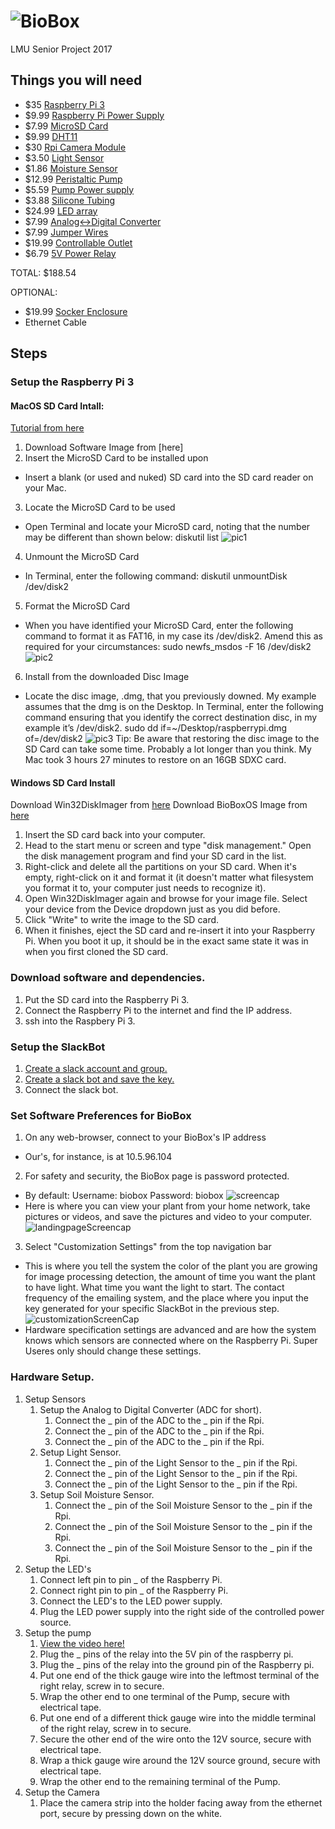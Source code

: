 # ![BioBox](https://github.com/brandonblau/BioBox/blob/master/Resources/BioBoxLogoSmall.jpg?raw=true)
LMU Senior Project 2017


## Things you will need
- $35 [Raspberry Pi 3](https://www.amazon.com/Raspberry-Pi-RASPBERRYPI3-MODB-1GB-Model-Motherboard/dp/B01CD5VC92)
- $9.99 [Raspberry Pi Power Supply](https://www.amazon.com/CanaKit-Raspberry-Supply-Adapter-Charger/dp/B00MARDJZ4/ref=pd_sim_147_1?_encoding=UTF8&pd_rd_i=B00MARDJZ4&pd_rd_r=16GG90H18DXRBV8JPYC0&pd_rd_w=WuKq5&pd_rd_wg=tjcn6&psc=1&refRID=16GG90H18DXRBV8JPYC0)
- $7.99 [MicroSD Card](https://www.amazon.com/SanDisk-Mobile-MicroSDHC-Adapter-SDSDQM-016G-B35A/dp/B004ZIENBA/ref=sr_1_3?s=pc&ie=UTF8&qid=1493079793&sr=1-3&keywords=micro+sd+card)
- $9.99 [DHT11](https://www.amazon.com/gp/product/B00NAY22V8/ref=oh_aui_detailpage_o07_s01?ie=UTF8&psc=1)
- $30 [Rpi Camera Module](https://www.amazon.com/Raspberry-Pi-Camera-Module-Megapixel/dp/B01ER2SKFS/ref=sr_1_1?s=electronics&ie=UTF8&qid=1493079683&sr=1-1&keywords=pi+cam)
- $3.50 [Light Sensor](https://www.dfrobot.com/product-1004.html?gclid=CI37nLKsvtMCFZIBaQodBhkK3Q)
- $1.86 [Moisture Sensor](https://www.amazon.com/SODIAL-Humidity-Moisture-Detection-Digital/dp/B01I1DNW8O/ref=sr_1_22?s=industrial&ie=UTF8&qid=1493824528&sr=1-22&keywords=moisture+sensor)
- $12.99 [Peristaltic Pump](https://www.amazon.com/ZJchao-Dosing-Peristaltic-Aquarium-Analytic/dp/B00F9MXFFQ/ref=sr_1_5?ie=UTF8&qid=1493824225&sr=8-5&keywords=peristaltic+pump)
- $5.59 [Pump Power supply](https://www.amazon.com/gp/product/B005JRGOCM/ref=oh_aui_detailpage_o02_s01?ie=UTF8&psc=1)
- $3.88 [Silicone Tubing](https://www.amazon.com/Baomain-Silicone-Tubing-Vacuum-Hose/dp/B01IB8EH8S/ref=sr_1_3?s=industrial&ie=UTF8&qid=1493824381&sr=1-3&keywords=white+silicone+tubing+1%2F8%22id)
- $24.99 [LED array](https://www.amazon.com/gp/product/B01IVQ96KY/ref=oh_aui_detailpage_o05_s00?ie=UTF8&psc=1)
- $7.99 [Analog<->Digital Converter](https://www.amazon.com/SMAKN®-PCF8591-Converter-Digital-Conversion/dp/B00RMBTAO2/ref=sr_1_2?s=electronics&ie=UTF8&qid=1493078912&sr=1-2&keywords=PCF8591+AD%2FDA)
- $7.99 [Jumper Wires](https://www.amazon.com/gp/product/B01FPMN432/ref=oh_aui_detailpage_o09_s00?ie=UTF8&psc=1)
- $19.99 [Controllable Outlet](https://www.adafruit.com/product/2935)
- $6.79 [5V Power Relay](https://www.amazon.com/gp/product/B00E0NTPP4/ref=oh_aui_detailpage_o02_s00?ie=UTF8&psc=1)

TOTAL: $188.54

OPTIONAL:
- $19.99 [Socker Enclosure](http://www.ikea.com/us/en/catalog/products/70186603/)
- Ethernet Cable
## Steps
### Setup the Raspberry Pi 3
#### MacOS SD Card Intall:
[Tutorial from here](https://computers.tutsplus.com/articles/how-to-clone-raspberry-pi-sd-cards-using-the-command-line-in-os-x--mac-59911)
 1. Download Software Image from [here] 
 2. Insert the MicroSD Card to be installed upon
- Insert a blank (or used and nuked) SD card into the SD card reader on your Mac.
 3. Locate the MicroSD Card to be used
- Open Terminal and locate your MicroSD card, noting that the number may be different than shown below:
		diskutil list
	![pic1](https://github.com/brandonblau/BioBox/blob/master/Resources/pic1.png?raw=true)
 4. Unmount the MicroSD Card
- In Terminal, enter the following command:
		diskutil unmountDisk /dev/disk2
 5. Format the MicroSD Card
- When you have identified your MicroSD Card, enter the following command to format it as FAT16, in my case its /dev/disk2.  Amend this as required for your circumstances:
		sudo newfs_msdos -F 16 /dev/disk2
	![pic2](https://github.com/brandonblau/BioBox/blob/master/Resources/pic2.png?raw=true)
6. Install from the downloaded Disc Image
- Locate the disc image, .dmg, that you previously downed. My example assumes that the dmg is on the Desktop. In Terminal, enter the following command ensuring that you identify the correct destination disc, in my example it’s /dev/disk2.
		sudo dd if=~/Desktop/raspberrypi.dmg of=/dev/disk2 
	![pic3](https://github.com/brandonblau/BioBox/blob/master/Resources/pic3.png?raw=true)
Tip: Be aware that restoring the disc image to the SD Card can take some time. Probably a lot longer than you think. My Mac took 3 hours 27 minutes to restore on an 16GB SDXC card.

#### Windows SD Card Install
Download Win32DiskImager from [here](http://sourceforge.net/projects/win32diskimager/)
Download BioBoxOS Image from [here]()

1. Insert the SD card back into your computer.
2. Head to the start menu or screen and type "disk management." Open the disk management program and find your SD card in the list.
3. Right-click and delete all the partitions on your SD card. When it's empty, right-click on it and format it (it doesn't matter what filesystem you format it to, your computer just needs to recognize it).
4. Open Win32DiskImager again and browse for your image file. Select your device from the Device dropdown just as you did before.
5. Click "Write" to write the image to the SD card.
6. When it finishes, eject the SD card and re-insert it into your Raspberry Pi. When you boot it up, it should be in the exact same state it was in when you first cloned the SD card.

### Download software and dependencies.
  1. Put the SD card into the Raspberry Pi 3.
  2. Connect the Raspberry Pi to the internet and find the IP address. 
  3. ssh into the Raspbery Pi 3.
### Setup the SlackBot
  1. [Create a slack account and group.](https://slack.com/get-started)
  2. [Create a slack bot and save the key.](https://my.slack.com/services/new/bot) 
  3. Connect the slack bot.
### Set Software Preferences for BioBox
  1. On any web-browser, connect to your BioBox's IP address
  - Our's, for instance, is at 10.5.96.104
  2. For safety and security, the BioBox page is password protected.  
  - By default: Username: biobox  Password: biobox
  ![screencap](https://github.com/brandonblau/BioBox/blob/master/Resources/screencap.png?raw=true)
  - Here is where you can view your plant from your home network, take pictures or videos, and save the pictures and video to your computer.
  ![landingpageScreencap](https://github.com/brandonblau/BioBox/blob/master/Resources/landingpageScreencap.png?raw=true)
  3. Select "Customization Settings" from the top navigation bar
  - This is where you tell the system the color of the plant you are growing for image processing detection, the amount of time you want the plant to have light.  What time you want the light to start. The contact frequency of the emailing system, and the place where you input the key generated for your specific SlackBot in the previous step.  
  ![customizationScreenCap](https://github.com/brandonblau/BioBox/blob/master/Resources/customizationScreenCap.png?raw=true)
  - Hardware specification settings are advanced and are how the system knows which sensors are connected where on the Raspberry Pi.  Super Useres only should change these settings.  
  
### Hardware Setup.
  1. Setup Sensors
     1. Setup the Analog to Digital Converter (ADC for short).
        1. Connect the _ pin of the ADC to the _ pin if the Rpi.
        1. Connect the _ pin of the ADC to the _ pin if the Rpi.
        1. Connect the _ pin of the ADC to the _ pin if the Rpi.
     2. Setup Light Sensor.
        1. Connect the _ pin of the Light Sensor to the _ pin if the Rpi.
        1. Connect the _ pin of the Light Sensor to the _ pin if the Rpi.
        1. Connect the _ pin of the Light Sensor to the _ pin if the Rpi.
     3. Setup Soil Moisture Sensor.
        1. Connect the _ pin of the Soil Moisture Sensor to the _ pin if the Rpi.
        1. Connect the _ pin of the Soil Moisture Sensor to the _ pin if the Rpi.
        1. Connect the _ pin of the Soil Moisture Sensor to the _ pin if the Rpi.
  2. Setup the LED's
     1. Connect left pin to pin _ of the Raspberry Pi.
     2. Connect right pin to pin _ of the Raspberry Pi.
     3. Connect the LED's to the LED power supply.
     4. Plug the LED power supply into the right side of the controlled power source.
  3. Setup the pump
     1. [View the video here!](https://www.youtube.com/watch?v=v65U86tB1cM)
     2. Plug the _ pins of the relay into the 5V pin of the raspberry pi.
     3. Plug the _ pins of the relay into the ground pin of the Raspberry pi.
     4. Put one end of the thick gauge wire into the leftmost terminal of the right relay, screw in to secure.
     5. Wrap the other end to one terminal of the Pump, secure with electrical tape.
     6. Put one end of a different thick gauge wire into the middle terminal of the right relay, screw in to secure.
     7. Secure the other end of the wire onto the 12V source, secure with electrical tape.
     8. Wrap a thick gauge wire around the 12V source ground, secure with electrical tape.
     9. Wrap the other end to the remaining terminal of the Pump.
  4. Setup the Camera
     1. Place the camera strip into the holder facing away from the ethernet port, secure by pressing down on the white.
  
